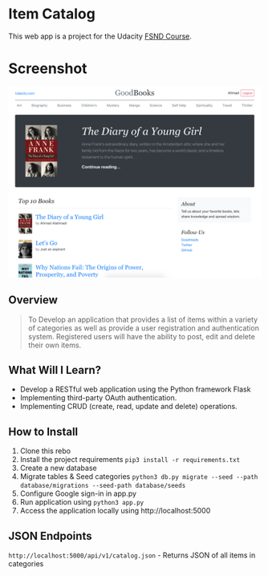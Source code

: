 # Item Catalog
This web app is a project for the Udacity [FSND Course](https://www.udacity.com/course/full-stack-web-developer-nanodegree--nd004).

# Screenshot
<img src="public/images/app.png" width="800">


##  Overview
> To Develop an application that provides a list of items within a variety of categories as well as provide a user registration and authentication system. Registered users will have the ability to post, edit and delete their own items.

## What Will I Learn?
  * Develop a RESTful web application using the Python framework Flask
  * Implementing third-party OAuth authentication.
  * Implementing CRUD (create, read, update and delete) operations.


## How to Install
  1. Clone this rebo
  2. Install the project requirements `pip3 install -r requirements.txt`
  3. Create a new database
  4. Migrate tables & Seed categories
   `python3 db.py migrate --seed --path database/migrations --seed-path database/seeds`
  5. Configure Google sign-in in app.py  
  6. Run application using `python3 app.py`
  7. Access the application locally using http://localhost:5000


## JSON Endpoints
`http://localhost:5000/api/v1/catalog.json` - Returns JSON of all items in categories
